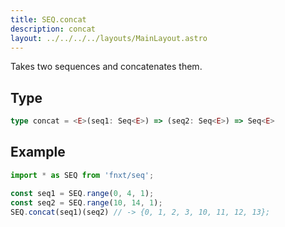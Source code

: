 ```yaml
---
title: SEQ.concat
description: concat
layout: ../../../../layouts/MainLayout.astro
---
```

Takes two sequences and concatenates them.

## Type
```ts
type concat = <E>(seq1: Seq<E>) => (seq2: Seq<E>) => Seq<E>
```

## Example
```ts
import * as SEQ from 'fnxt/seq';

const seq1 = SEQ.range(0, 4, 1);
const seq2 = SEQ.range(10, 14, 1);
SEQ.concat(seq1)(seq2) // -> {0, 1, 2, 3, 10, 11, 12, 13};
```
